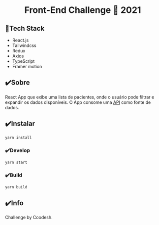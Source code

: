 <h1 align="center">Front-End Challenge 🏅 2021</h1>

## 🧰Tech Stack

- React.js
- Tailwindcss
- Redux
- Axios
- TypeScript
- Framer motion

## ✔️Sobre

React App que exibe uma lista de pacientes, onde o usuário pode filtrar e expandir os dados disponíveis. O App consome uma [API](https://randomuser.me/) como fonte de dados.

## ✔️Instalar

```
yarn install
```

### ✔️Develop

```
yarn start
```

### ✔️Build

```
yarn build
```

## ✔️Info

Challenge by Coodesh.

<!-- TODO
- modal when link f5 bugs searchData at DataTable
-->
